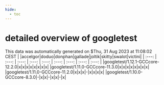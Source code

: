 ```yaml
---
hide:
  - toc
---
```


detailed overview of googletest
===============================


This data was automatically generated on $Thu, 31 Aug 2023 at 11:08:02 CEST
| |accelgor|doduo|donphan|gallade|joltik|skitty|swalot|victini|
| :---: | :---: | :---: | :---: | :---: | :---: | :---: | :---: | :---: |
|googletest/1.12.1-GCCcore-12.2.0|x|x|x|x|x|x|x|x|
|googletest/1.11.0-GCCcore-11.3.0|x|x|x|x|x|x|x|x|
|googletest/1.11.0-GCCcore-11.2.0|x|x|x|-|x|x|x|x|
|googletest/1.10.0-GCCcore-8.3.0|-|x|x|-|x|x|-|x|
